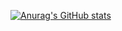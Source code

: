 <!-- ### Hi there 👋 -->
[![Anurag's GitHub stats](https://github-readme-stats.vercel.app/api?username=peizhouyu&show_icons=true&theme=tokyonight)](https://github.com/peizhouyu)

<!--
**peizhouyu/peizhouyu** is a ✨ _special_ ✨ repository because its `README.md` (this file) appears on your GitHub profile.

Here are some ideas to get you started:

- 🔭 I’m currently working on ...
- 🌱 I’m currently learning ...
- 👯 I’m looking to collaborate on ...
- 🤔 I’m looking for help with ...
- 💬 Ask me about ...
- 📫 How to reach me: ...
- 😄 Pronouns: ...
- ⚡ Fun fact: ...
-->
